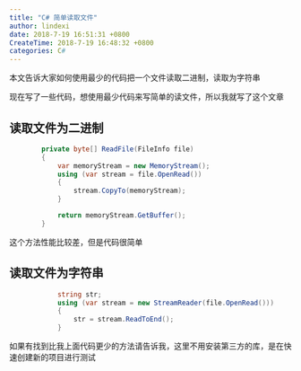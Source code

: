 ```yaml
---
title: "C# 简单读取文件"
author: lindexi
date: 2018-7-19 16:51:31 +0800
CreateTime: 2018-7-19 16:48:32 +0800
categories: C#
---
```


本文告诉大家如何使用最少的代码把一个文件读取二进制，读取为字符串

<!--more-->


<!-- csdn -->

现在写了一些代码，想使用最少代码来写简单的读文件，所以我就写了这个文章

## 读取文件为二进制

```csharp
        private byte[] ReadFile(FileInfo file)
        {
            var memoryStream = new MemoryStream();
            using (var stream = file.OpenRead())
            {
                stream.CopyTo(memoryStream);
            }

            return memoryStream.GetBuffer();
        }
```

这个方法性能比较差，但是代码很简单

## 读取文件为字符串

```csharp
            string str;
            using (var stream = new StreamReader(file.OpenRead()))
            {
                str = stream.ReadToEnd();
            }
```

如果有找到比我上面代码更少的方法请告诉我，这里不用安装第三方的库，是在快速创建新的项目进行测试

